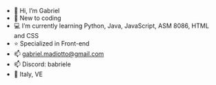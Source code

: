- 👋 Hi, I’m Gabriel
- 👀 New to coding
- 💻 I’m currently learning Python, Java, JavaScript, ASM 8086, HTML and CSS
- ⭐ Specialized in Front-end
- 📫 gabriel.madiotto@gmail.com
- 📫 Discord: babriele
- 📍 Italy, VE
<!---
xBabriele/xBabriele is a ✨ special ✨ repository because its `README.md` (this file) appears on your GitHub profile.
You can click the Preview link to take a look at your changes.
--->
